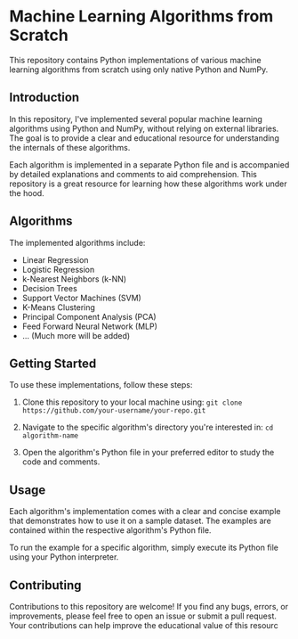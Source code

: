 # Machine Learning Algorithms from Scratch

This repository contains Python implementations of various machine learning algorithms from scratch using only native Python and NumPy.

## Introduction

In this repository, I've implemented several popular machine learning algorithms using Python and NumPy, without relying on external libraries. The goal is to provide a clear and educational resource for understanding the internals of these algorithms.

Each algorithm is implemented in a separate Python file and is accompanied by detailed explanations and comments to aid comprehension. This repository is a great resource for learning how these algorithms work under the hood.

## Algorithms

The implemented algorithms include:

- Linear Regression
- Logistic Regression
- k-Nearest Neighbors (k-NN)
- Decision Trees
- Support Vector Machines (SVM)
- K-Means Clustering
- Principal Component Analysis (PCA)
- Feed Forward Neural Network (MLP)
- ... (Much more will be added)

## Getting Started

To use these implementations, follow these steps:

1. Clone this repository to your local machine using:
```git clone https://github.com/your-username/your-repo.git```

2. Navigate to the specific algorithm's directory you're interested in:
   ```cd algorithm-name```
   
4. Open the algorithm's Python file in your preferred editor to study the code and comments.

## Usage

Each algorithm's implementation comes with a clear and concise example that demonstrates how to use it on a sample dataset. The examples are contained within the respective algorithm's Python file.

To run the example for a specific algorithm, simply execute its Python file using your Python interpreter.

## Contributing

Contributions to this repository are welcome! If you find any bugs, errors, or improvements, please feel free to open an issue or submit a pull request. Your contributions can help improve the educational value of this resourc
   

